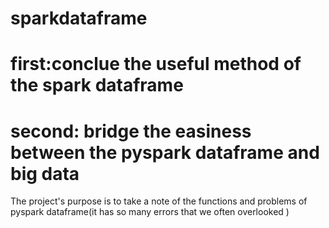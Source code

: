 # sparkdataframe
# first:conclue the useful method of the spark dataframe
# second: bridge the easiness between the pyspark dataframe and big data

The project's purpose is to take a note of the functions and problems of pyspark dataframe(it has so many errors that we often overlooked )
